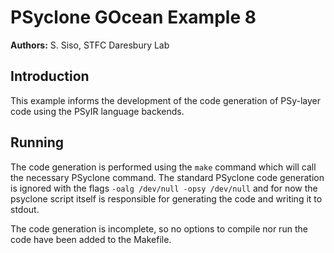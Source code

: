 # PSyclone GOcean Example 8

**Authors:** S. Siso, STFC Daresbury Lab

## Introduction

This example informs the development of the code generation of PSy-layer
code using the PSyIR language backends.


## Running

The code generation is performed using the `make` command which will call
the necessary PSyclone command. The standard PSyclone code generation is
ignored with the flags `-oalg /dev/null -opsy /dev/null` and for now the
psyclone script itself is responsible for generating the code and writing
it to stdout.

The code generation is incomplete, so no options to compile nor run the code
have been added to the Makefile.
